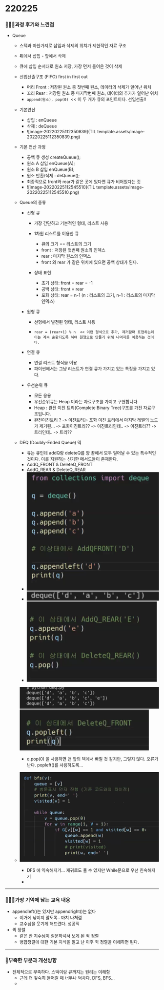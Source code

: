 # 220225

### 👨🏼‍🏫과정 후기와 느낀점

- Queue

  - 스택과 마찬가지로 삽입과 삭제의 위치가 제한적인 자료 구조

  - 뒤에서 삽입 - 앞에서 삭제

  - 큐에 삽입 순서대로 원소 저장, 가장 먼저 들어온 것이 삭제

  - 선입선출구조 (FIFO) first in first out

    - 머리 Front : 저장된 원소 중 첫번째 원소, 데이터의 삭제가 일어난 위치
    - 꼬리 Rear : 저장된 원소 중 마지막번째 원소, 데이터의 추가가 일어난 위치
    - `append(원소), pop(0) `<< 이 두 개가 큐의 포인트이다. 선입선출!!

  - 기본연산

    - 삽입 : enQueue
    - 삭제 : deQueue
    - ![image-20220225112350839](TIL template.assets/image-20220225112350839.png)

  - 기본 연산 과정

    - 공백 큐 생성 createQueue();
    - 원소 A 삽입 enQueue(A);
    - 원소 B 삽입 enQueue(B);
    - 원소 반환/삭제 : deQueue(); 
    - 최종적으로 front와 rear가 같은 곳에 있다면 큐가 비어있다는 것
    - ![image-20220225112545510](TIL template.assets/image-20220225112545510.png)

  - Queue의 종류

    - 선형 큐

      - 가장 간단하고 기본적인 형태, 리스트 사용

      - 1차원 리스트를 이용한 큐

        - 큐의 크기  == 리스트의 크기
        - front : 저장된 첫번째 원소의 인덱스
        - rear : 마지막 원소의 인덱스
        - front 와 rear 가 같은 위치에 있으면 공백 상태가 된다.

        

      - 상태 표현

        - 초기 상태: front = rear = -1
        - 공백 상태: front = rear
        - 포화 상태:  rear = n-1 (n : 리스트의 크기, n-1 : 리스트의 마지막 인덱스)

        

    - 원형 큐

      - 선형에서 발전된 형태, 리스트 사용

      - ```
        rear = (rear+1) % n  << 이런 형식으로 추가, 제거할때 표현하는데 이는 계속 순환되도록 하여 원형으로 만들기 위해 나머지를 이용하는 것이다. 
        ```

      

    - 연결 큐

      - 연결 리스트 형식을 이용
      - 파이썬에서는 그냥 리스트가 연결 큐가 가지고 있는 특징을 가지고 있다.

      

    - 우선순위 큐

      - 모든 응용
      - 우선순위큐는 Heap 이라는 자료구조를 가지고 구현합니다.
      - Heap : 완전 이진 트리(Complete Binary Tree)구조를 가진 자료구조입니다.
      - 완전이진트리 ? -> 이진트리는 포화 이진 트리에서 마지막 레벨의 노드가 제거된... -> 포화이진트리?? -> 이진트리인데.. -> 이진트리?? -> 트리인데.. -> 트리??

  - DEQ (Doubly-Ended Queue) 덱

    -  큐는 큐인데 addQ랑 deleteQ를 양 끝에서 모두 일어날 수 있는 특수적인 것이다. 이를 지원하는 신기한 메서드들이 존재한다.
    - AddQ_FRONT & DeleteQ_FRONT
    - AddQ_REAR & DeleteQ_REAR
    - <img src="TIL template.assets/image-20220225132647363.png" alt="image-20220225132647363" style="zoom:150%;" />
    - <img src="TIL template.assets/image-20220225132636051.png" alt="image-20220225132636051" style="zoom:200%;" />
    - <img src="TIL template.assets/image-20220225132854697.png" alt="image-20220225132854697" style="zoom:150%;" />

    <img src="TIL template.assets/image-20220225132907596.png" alt="image-20220225132907596" style="zoom:150%;" /><img src="TIL template.assets/image-20220225133048047.png" alt="image-20220225133048047" style="zoom:150%;" />

    

    - q.pop(0) 을 사용하면 맨 앞의 덱에서 빠질 것 같지만, 그렇지 않다. 오류가 난다. popleft()를 사용하도록...

  - ![image-20220225171511689](220225.assets/image-20220225171511689.png)
  
    - DFS 에 익숙해지기... 재귀로도 풀 수 있지만 While문으로 우선 친숙해지기
    - 


---

### 💁🏼‍♂️가장 기억에 남는 교육 내용

- appendleft()는 있지만 appendright()는 없다
  - 이거에 낚이지 말도록.. 마치 나처럼
  - 교수님을 웃기게 해드렸다. 성공적
- 퀵 정렬
  - 같은 반 지수님이 질문하셔서 보게 된 퀵 정렬
  - 병합정렬에 대한 기본 지식을 알고 난 이후 퀵 정렬을 이해하면 된다.


---

### 💫부족한 부분과 개선방향

- 전체적으로 부족하다. 스택이랑 큐까지는 원리는 이해함
  - 근데 더 깊숙히 들어갈 때 너무나 벅차다. DFS, BFS...
  - 
